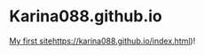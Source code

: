 # Karina088.github.io

[My first site](https://karina088.github.io/index.html)https://karina088.github.io/index.html)!
